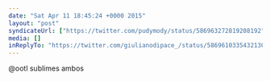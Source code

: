 ```yaml
---
date: "Sat Apr 11 18:45:24 +0000 2015"
layout: "post"
syndicateUrl: ["https://twitter.com/pudymody/status/586963272819208192"]
media: []
inReplyTo: "https://twitter.com/giulianodipace_/status/586961033543213056"
---
```

@ootl sublimes ambos